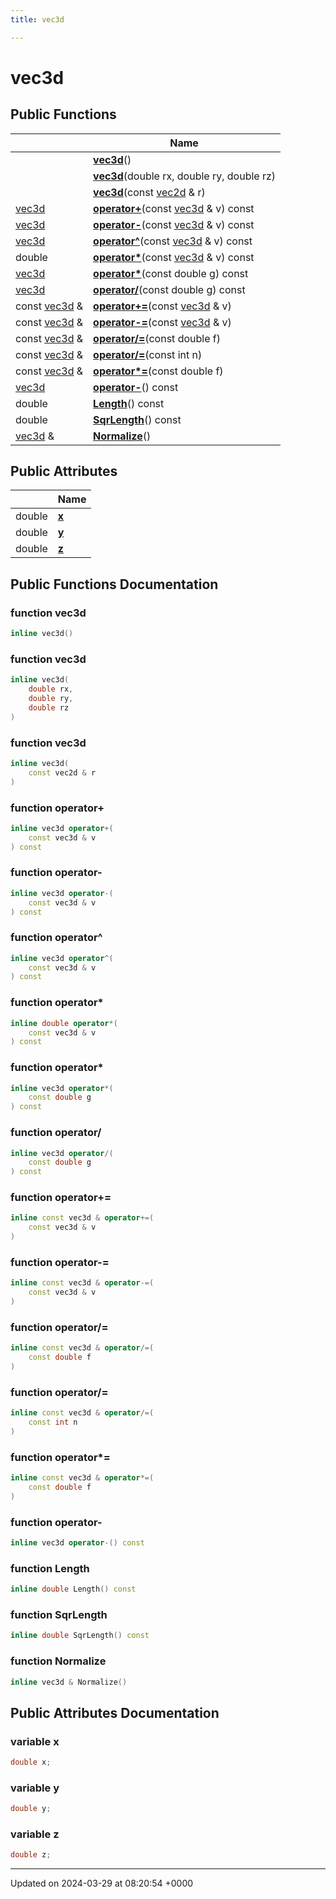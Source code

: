 ```yaml
---
title: vec3d

---
```


# vec3d





## Public Functions

|                | Name           |
| -------------- | -------------- |
| | **[vec3d](../Classes/classvec3d.md#function-vec3d)**() |
| | **[vec3d](../Classes/classvec3d.md#function-vec3d)**(double rx, double ry, double rz) |
| | **[vec3d](../Classes/classvec3d.md#function-vec3d)**(const [vec2d](../Classes/classvec2d.md) & r) |
| [vec3d](../Classes/classvec3d.md) | **[operator+](../Classes/classvec3d.md#function-operator+)**(const [vec3d](../Classes/classvec3d.md) & v) const |
| [vec3d](../Classes/classvec3d.md) | **[operator-](../Classes/classvec3d.md#function-operator-)**(const [vec3d](../Classes/classvec3d.md) & v) const |
| [vec3d](../Classes/classvec3d.md) | **[operator^](../Classes/classvec3d.md#function-operator^)**(const [vec3d](../Classes/classvec3d.md) & v) const |
| double | **[operator*](../Classes/classvec3d.md#function-operator*)**(const [vec3d](../Classes/classvec3d.md) & v) const |
| [vec3d](../Classes/classvec3d.md) | **[operator*](../Classes/classvec3d.md#function-operator*)**(const double g) const |
| [vec3d](../Classes/classvec3d.md) | **[operator/](../Classes/classvec3d.md#function-operator/)**(const double g) const |
| const [vec3d](../Classes/classvec3d.md) & | **[operator+=](../Classes/classvec3d.md#function-operator+=)**(const [vec3d](../Classes/classvec3d.md) & v) |
| const [vec3d](../Classes/classvec3d.md) & | **[operator-=](../Classes/classvec3d.md#function-operator-=)**(const [vec3d](../Classes/classvec3d.md) & v) |
| const [vec3d](../Classes/classvec3d.md) & | **[operator/=](../Classes/classvec3d.md#function-operator/=)**(const double f) |
| const [vec3d](../Classes/classvec3d.md) & | **[operator/=](../Classes/classvec3d.md#function-operator/=)**(const int n) |
| const [vec3d](../Classes/classvec3d.md) & | **[operator*=](../Classes/classvec3d.md#function-operator*=)**(const double f) |
| [vec3d](../Classes/classvec3d.md) | **[operator-](../Classes/classvec3d.md#function-operator-)**() const |
| double | **[Length](../Classes/classvec3d.md#function-length)**() const |
| double | **[SqrLength](../Classes/classvec3d.md#function-sqrlength)**() const |
| [vec3d](../Classes/classvec3d.md) & | **[Normalize](../Classes/classvec3d.md#function-normalize)**() |

## Public Attributes

|                | Name           |
| -------------- | -------------- |
| double | **[x](../Classes/classvec3d.md#variable-x)**  |
| double | **[y](../Classes/classvec3d.md#variable-y)**  |
| double | **[z](../Classes/classvec3d.md#variable-z)**  |

## Public Functions Documentation

### function vec3d

```cpp
inline vec3d()
```


### function vec3d

```cpp
inline vec3d(
    double rx,
    double ry,
    double rz
)
```


### function vec3d

```cpp
inline vec3d(
    const vec2d & r
)
```


### function operator+

```cpp
inline vec3d operator+(
    const vec3d & v
) const
```


### function operator-

```cpp
inline vec3d operator-(
    const vec3d & v
) const
```


### function operator^

```cpp
inline vec3d operator^(
    const vec3d & v
) const
```


### function operator*

```cpp
inline double operator*(
    const vec3d & v
) const
```


### function operator*

```cpp
inline vec3d operator*(
    const double g
) const
```


### function operator/

```cpp
inline vec3d operator/(
    const double g
) const
```


### function operator+=

```cpp
inline const vec3d & operator+=(
    const vec3d & v
)
```


### function operator-=

```cpp
inline const vec3d & operator-=(
    const vec3d & v
)
```


### function operator/=

```cpp
inline const vec3d & operator/=(
    const double f
)
```


### function operator/=

```cpp
inline const vec3d & operator/=(
    const int n
)
```


### function operator*=

```cpp
inline const vec3d & operator*=(
    const double f
)
```


### function operator-

```cpp
inline vec3d operator-() const
```


### function Length

```cpp
inline double Length() const
```


### function SqrLength

```cpp
inline double SqrLength() const
```


### function Normalize

```cpp
inline vec3d & Normalize()
```


## Public Attributes Documentation

### variable x

```cpp
double x;
```


### variable y

```cpp
double y;
```


### variable z

```cpp
double z;
```


-------------------------------

Updated on 2024-03-29 at 08:20:54 +0000